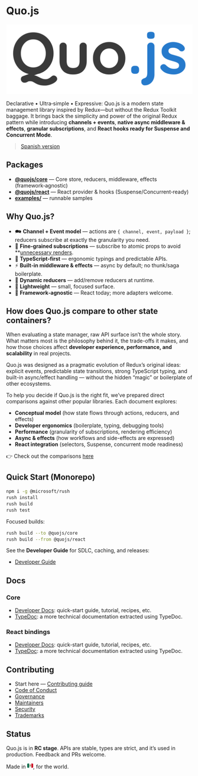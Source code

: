 # Quo.js

![Quo.js logo](./assets/logo.svg)

Declarative • Ultra‑simple • Expressive: Quo.js is a modern state management library inspired by
Redux—but without the Redux Toolkit baggage. It brings back the simplicity and power of the
original Redux pattern while introducing **channels + events**, **native async middleware &
effects**, **granular subscriptions**, and **React hooks ready for Suspense and Concurrent
Mode**.

> [Spanish version](./README.es.md)

## Packages

- **[@quojs/core](./packages/quojs/README.md)** — Core store, reducers, middleware, effects
  (framework‑agnostic)
- **[@quojs/react](./packages/quojs-react/README.md)** — React provider & hooks
  (Suspense/Concurrent‑ready)
- **[examples/](./examples/)** — runnable samples

## Why Quo.js?

- 🗪 **Channel + Event model** — actions are `{ channel, event, payload }`; reducers subscribe at
  exactly the granularity you need.
- 🎯 **Fine‑grained subscriptions** — subscribe to atomic props to avoid
  \*\*[unnecessary renders](./examples/quojs-in-react/redux-quojs-profiler.md).
- 🧭 **TypeScript‑first** — ergonomic typings and predictable APIs.
- ⚡ **Built‑in middleware & effects** — async by default; no thunk/saga boilerplate.
- 🧩 **Dynamic reducers** — add/remove reducers at runtime.
- 📌 **Lightweight** — small, focused surface.
- 🧭 **Framework‑agnostic** — React today; more adapters welcome.

## How does **Quo.js** compare to other state containers?

When evaluating a state manager, raw API surface isn’t the whole story. What matters most is the
philosophy behind it, the trade-offs it makes, and how those choices affect **developer
experience, performance, and scalability** in real projects.

Quo.js was designed as a pragmatic evolution of Redux’s original ideas: explicit events,
predictable state transitions, strong TypeScript typing, and built-in async/effect handling —
without the hidden “magic” or boilerplate of other ecosystems.

To help you decide if Quo.js is the right fit, we’ve prepared direct comparisons against other
popular libraries. Each document explores:

- **Conceptual model** (how state flows through actions, reducers, and effects)
- **Developer ergonomics** (boilerplate, typing, debugging tools)
- **Performance** (granularity of subscriptions, rendering efficiency)
- **Async & effects** (how workflows and side-effects are expressed)
- **React integration** (selectors, Suspense, concurrent mode readiness)

👉 Check out the comparisons [here](https://quojs.dev)

## Quick Start (Monorepo)

```bash
npm i -g @microsoft/rush
rush install
rush build
rush test
```

Focused builds:

```bash
rush build --to @quojs/core
rush build --from @quojs/react
```

See the **Developer Guide** for SDLC, caching, and releases:

- [Developer Guide](./docs/en/DEVELOPER_GUIDE.md)

## Docs

### Core

- [Developer Docs](https://docs.quojs.dev/en/v0/core): quick-start guide, tutorial, recipes, etc.
- [TypeDoc](./packages/core/docs/en/README.md): a more technical documentation extracted using TypeDoc.

### React bindings

- [Developer Docs](https://docs.quojs.dev/en/v0/react): quick-start guide, tutorial, recipes, etc.
- [TypeDoc](./packages/react/docs/en/README.md): a more technical documentation extracted using TypeDoc.

## Contributing

- Start here — [Contributing guide](./CONTRIBUTING.md)
- [Code of Conduct](./CODE_OF_CONDUCT.md)
- [Governance](./GOVERNANCE.md)
- [Maintainers](./MAINTAINERS.md)
- [Security](./SECURITY.md)
- [Trademarks](./TRADEMARKS.md)

## Status

Quo.js is in **RC stage**. APIs are stable, types are strict, and it’s used in production. Feedback
and PRs welcome.

Made in <img src="./assets/mx.svg" alt="Mexico flag" width="16" height="16" />, for the world.

